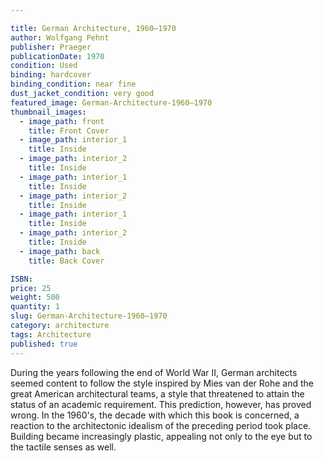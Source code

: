 ```yaml
---

title: German Architecture, 1960–1970
author: Wolfgang Pehnt
publisher: Praeger
publicationDate: 1970
condition: Used
binding: hardcover
binding_condition: near fine
dust_jacket_condition: very good
featured_image: German-Architecture-1960–1970
thumbnail_images:
  - image_path: front
    title: Front Cover
  - image_path: interior_1
    title: Inside
  - image_path: interior_2
    title: Inside
  - image_path: interior_1
    title: Inside
  - image_path: interior_2
    title: Inside
  - image_path: interior_1
    title: Inside
  - image_path: interior_2
    title: Inside
  - image_path: back
    title: Back Cover

ISBN:
price: 25
weight: 500
quantity: 1
slug: German-Architecture-1960–1970
category: architecture
tags: Architecture
published: true
---
```



During the years following the end of World War II, German architects seemed content to follow the style inspired by Mies van der Rohe and the great American architectural teams, a style that threatened to attain the status of an academic requirement. This prediction, however, has proved wrong. In the 1960's, the decade with which this book is concerned, a reaction to the architectonic idealism of the preceding period took place. Building became increasingly plastic, appealing not only to the eye but to the tactile senses as well.